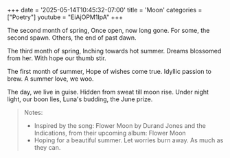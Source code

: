 +++
date = '2025-05-14T10:45:32-07:00'
title = 'Moon'
categories = ["Poetry"]
youtube = "EiAjOPM1IpA"
+++

The second month of spring,
Once open, now long gone.
For some, the second spawn. 
Others, the end of past dawn. 

The third month of spring,
Inching towards hot summer. 
Dreams blossomed from her.
With hope our thumb stir. 

The first month of summer, 
Hope of wishes come true.
Idyllic passion to brew.
A summer love, we woo. 

The day, we live in guise. 
Hidden from sweat till moon rise.
Under night light, our boon lies,
Luna's budding, the June prize. 

> Notes:  
> * Inspired by the song: Flower Moon by Durand Jones and the Indications, from their upcoming album: Flower Moon
> * Hoping for a beautiful summer. Let worries burn away. As much as they can.
